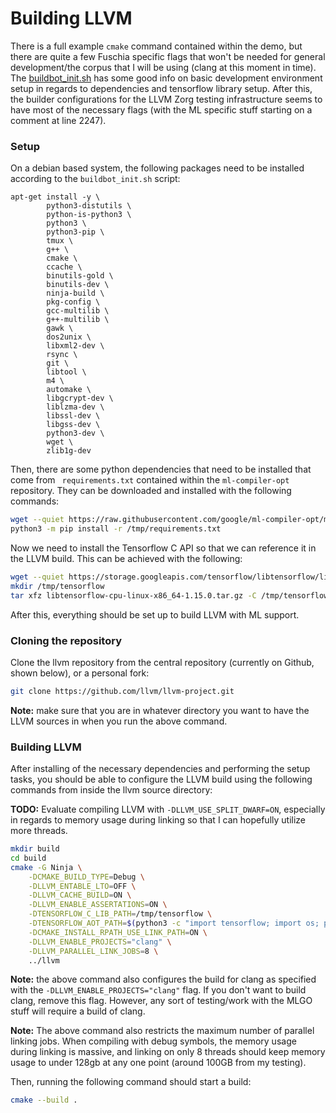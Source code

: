 # Building LLVM

There is a full example `cmake` command contained within the demo, but there are quite a few Fuschia specific flags that won't be needed for general development/the corpus that I will be using (clang at this moment in time). The [buildbot_init.sh](https://github.com/google/ml-compiler-opt/blob/main/buildbot/buildbot_init.sh) has some good info on basic development environment setup in regards to dependencies and tensorflow library setup. After this, the builder configurations for the LLVM Zorg testing infrastructure seems to have most of the necessary flags (with the ML specific stuff starting on a comment at line 2247). 

### Setup

On a debian based system, the following packages need to be installed according to the `buildbot_init.sh` script:

```
apt-get install -y \
        python3-distutils \
        python-is-python3 \
        python3 \
        python3-pip \
        tmux \
        g++ \
        cmake \
        ccache \
        binutils-gold \
        binutils-dev \
        ninja-build \
        pkg-config \
        gcc-multilib \
        g++-multilib \
        gawk \
        dos2unix \
        libxml2-dev \
        rsync \
        git \
        libtool \
        m4 \
        automake \
        libgcrypt-dev \
        liblzma-dev \
        libssl-dev \
        libgss-dev \
        python3-dev \
        wget \
        zlib1g-dev
```

Then, there are some python dependencies that need to be installed that come from ` requirements.txt` contained within the `ml-compiler-opt` repository. They can be downloaded and installed with the following commands:

```bash
wget --quiet https://raw.githubusercontent.com/google/ml-compiler-opt/main/requirements.txt -P /tmp
python3 -m pip install -r /tmp/requirements.txt
```

Now we need to install the Tensorflow C API so that we can reference it in the LLVM build. This can be achieved with the following:

```bash
wget --quiet https://storage.googleapis.com/tensorflow/libtensorflow/libtensorflow-cpu-linux-x86_64-1.15.0.tar.gz
mkdir /tmp/tensorflow
tar xfz libtensorflow-cpu-linux-x86_64-1.15.0.tar.gz -C /tmp/tensorflow
```

After this, everything should be set up to build LLVM with ML support.

### Cloning the repository

Clone the llvm repository from the central repository (currently on Github, shown below), or a personal fork:

```bash
git clone https://github.com/llvm/llvm-project.git
```

**Note:** make sure that you are in whatever directory you want to have the LLVM sources in when you run the above command.

### Building LLVM

After installing of the necessary dependencies and performing the setup tasks, you should be able to configure the LLVM build using the following commands from inside the llvm source directory:

**TODO:** Evaluate compiling LLVM with `-DLLVM_USE_SPLIT_DWARF=ON`, especially in regards to memory usage during linking so that I can hopefully utilize more threads.

```bash
mkdir build
cd build
cmake -G Ninja \
    -DCMAKE_BUILD_TYPE=Debug \
    -DLLVM_ENTABLE_LTO=OFF \
    -DLLVM_CACHE_BUILD=ON \
    -DLLVM_ENABLE_ASSERTATIONS=ON \
    -DTENSORFLOW_C_LIB_PATH=/tmp/tensorflow \
    -DTENSORFLOW_AOT_PATH=$(python3 -c "import tensorflow; import os; print(os.path.dirname(tensorflow.__file__))") \
    -DCMAKE_INSTALL_RPATH_USE_LINK_PATH=ON \
    -DLLVM_ENABLE_PROJECTS="clang" \
    -DLLVM_PARALLEL_LINK_JOBS=8 \
    ../llvm
```

**Note:** the above command also configures the build for clang as specified with the `-DLLVM_ENABLE_PROJECTS="clang"` flag. If you don't want to build clang, remove this flag. However, any sort of testing/work with the MLGO stuff will require a build of clang.

**Note:** The above command also restricts the maximum number of parallel linking jobs. When compiling with debug symbols, the memory usage during linking is massive, and linking on only 8 threads should keep memory usage to under 128gb at  any one point (around 100GB from my testing).

Then, running the following command should start a build:

```bash
cmake --build .
```
